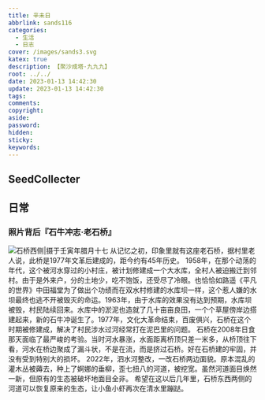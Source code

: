 ```yaml
---
title: 辛未日
abbrlink: sands116
categories:
  - 生活
  - 日志
cover: /images/sands3.svg
katex: true
description: 【聚沙成塔·九九九】
root: ../../
date: 2023-01-13 14:42:30
update: 2023-01-13 14:42:30
tags:
comments:
copyright:
aside:
password:
hidden:
sticky:
keywords:
---
```


## SeedCollecter



## 日常
### 照片背后『石牛冲志·老石桥』
![石桥西侧|摄于壬寅年腊月十七](../../../images/20230102/IMG_20230108_175223.jpg)
从记忆之初，印象里就有这座老石桥，据村里老人说，此桥是1977年文革后建成的，距今约有45年历史。
1958年，在那个动荡的年代，这个被河水穿过的小村庄，被计划修建成一个大水库，全村人被迫搬迁到邻村。由于是外来户，分的土地少，吃不饱饭，还受尽了冷眼。也恰恰如路遥《平凡的世界》中田福堂为了做出个功绩而在双水村修建的水库坝一样，这个惹人嫌的水坝最终也逃不开被毁灭的命运。1963年，由于水库的效果没有达到预期，水库坝被毁，村民陆续回来。水库中的淤泥也造就了几十亩亩良田，一个个草屋傍岸边搭建起来，新的石牛冲诞生了。1977年，文化大革命结束，百废俱兴，石桥在这个时期被修建成，解决了村民涉水过河经常打在泥巴里的问题。
石桥在2008年日食那天面临了最严峻的考验。当时河水暴涨，水面距离桥顶只差一米多，从桥顶往下看，河水在桥边聚成了漏斗状，不是在流，而是挤过石桥。好在石桥建的牢固，并没有受到特别大的损坏。
2022年，泗水河整改，一改石桥两边面貌。原本混乱的灌木丛被薅去，种上了婀娜的垂柳，歪七扭八的河道，被挖宽。虽然河道面目焕然一新，但原有的生态被破坏地面目全非。
希望在这以后几年里，石桥东西两侧的河道可以恢复原来的生态，让小鱼小虾再次在清水里蹦跶。
 
